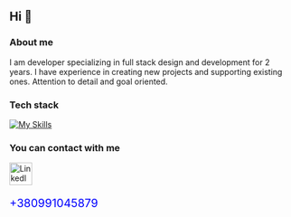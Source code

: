 ## Hi 👋

### About me
I am developer specializing in full stack design and development for 2 years. I have experience in 
creating new projects and supporting existing ones. Attention to detail and goal oriented.

### Tech stack
[![My Skills](https://skillicons.dev/icons?i=java,git,react,spring,nodejs,docker,js,flutter,figma&theme=light)](https://skillicons.dev)

### You can contact with me
<a href="https://www.linkedin.com/in/daniil-zotin-5b3003292">
  <img src="https://camo.githubusercontent.com/49383f3b1b4d9cca31fb1e7d14a013c5d074b4ba6ab1123a6c0ae7104f73b3cb/68747470733a2f2f63646e2d69636f6e732d706e672e666c617469636f6e2e636f6d2f3531322f3137342f3137343835372e706e67" alt="LinkedIn Profile" style="width:40px;height:40px;">
</a>
<br>
<p style="color:blue; font-size: 20px;">+380991045879</p> 



